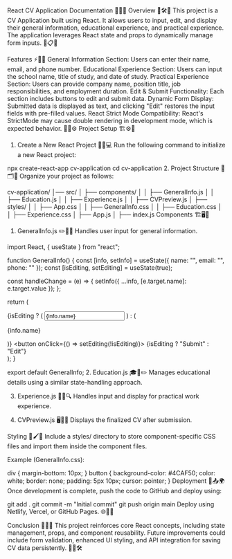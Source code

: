 React CV Application Documentation 🚀✨📝
Overview 🎯🛠️📜
This project is a CV Application built using React. It allows users to input, edit, and display their general information, educational experience, and practical experience. The application leverages React state and props to dynamically manage form inputs. 🎨📋✅

Features ⚡📝💡
General Information Section: Users can enter their name, email, and phone number.
Educational Experience Section: Users can input the school name, title of study, and date of study.
Practical Experience Section: Users can provide company name, position title, job responsibilities, and employment duration.
Edit & Submit Functionality: Each section includes buttons to edit and submit data.
Dynamic Form Display: Submitted data is displayed as text, and clicking "Edit" restores the input fields with pre-filled values.
React Strict Mode Compatibility: React's StrictMode may cause double rendering in development mode, which is expected behavior. 🔄🛑⚙️
Project Setup 🏗️⚙️📌
1. Create a New React Project 🎉📂💻
Run the following command to initialize a new React project:

npx create-react-app cv-application
cd cv-application
2. Project Structure 📁🗂️📜
Organize your project as follows:

cv-application/
│── src/
│   ├── components/
│   │   ├── GeneralInfo.js
│   │   ├── Education.js
│   │   ├── Experience.js
│   │   ├── CVPreview.js
│   ├── styles/
│   │   ├── App.css
│   │   ├── GeneralInfo.css
│   │   ├── Education.css
│   │   ├── Experience.css
│   ├── App.js
│   ├── index.js
Components 🏗️🖥️📌
1. GeneralInfo.js ✏️📄💡
Handles user input for general information.

import React, { useState } from "react";

function GeneralInfo() {
  const [info, setInfo] = useState({ name: "", email: "", phone: "" });
  const [isEditing, setEditing] = useState(true);

  const handleChange = (e) => {
    setInfo({ ...info, [e.target.name]: e.target.value });
  };

  return (
    <div>
      {isEditing ? (
        <input name="name" value={info.name} onChange={handleChange} />
      ) : (
        <p>{info.name}</p>
      )}
      <button onClick={() => setEditing(!isEditing)}>
        {isEditing ? "Submit" : "Edit"}
      </button>
    </div>
  );
}

export default GeneralInfo;
2. Education.js 🎓📘✏️
Manages educational details using a similar state-handling approach.

3. Experience.js 💼📌🔍
Handles input and display for practical work experience.

4. CVPreview.js 🖥️📜🔎
Displays the finalized CV after submission.

Styling 🎨🖌️👕
Include a styles/ directory to store component-specific CSS files and import them inside the component files.

Example (GeneralInfo.css):

div {
  margin-bottom: 10px;
}
button {
  background-color: #4CAF50;
  color: white;
  border: none;
  padding: 5px 10px;
  cursor: pointer;
}
Deployment 🚀📤🌍
Once development is complete, push the code to GitHub and deploy using:

git add .
git commit -m "Initial commit"
git push origin main
Deploy using Netlify, Vercel, or GitHub Pages. 🌐🎯📡

Conclusion 🎯📌✅
This project reinforces core React concepts, including state management, props, and component reusability. Future improvements could include form validation, enhanced UI styling, and API integration for saving CV data persistently. 🔄💡🛠️

